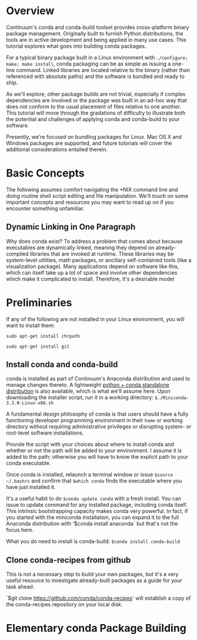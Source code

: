 Overview
========

Continuum's conda and conda-build toolset provides cross-platform binary package management. Originally built to furnish Python distributions, the tools are in active development and being applied in many use cases. This tutorial explores what goes into building conda packages.

For a typical binary package built in a Linux environment with `./configure; make; make install`, conda packaging can be as simple as issuing a one-line command. Linked libraries are located relative to the binary (rather than referenced with absolute paths) and the software is bundled and ready to ship.

As we'll explore, other package builds are not trivial, especially if complex dependencies are involved or the package was built in an ad-hoc way that does not conform to the usual placement of files relative to one another. This tutorial will move through the gradations of difficulty to illustrate both the potential and challenges of applying conda and conda-build to your software.

Presently, we're focused on bundling packages for Linux. Mac OS X and Windows packages are supported, and future tutorials will cover the additional considerations entailed therein.

Basic Concepts
==============

The following assumes comfort navigating the *NIX command line and doing routine shell script editing and file manipulation. We'll touch on some important concepts and resources you may want to read up on if you encounter something unfamiliar.

Dynamic Linking in One Paragraph
--------------------------------

Why does conda exist? To address a problem that comes about because executables are dynamically linked, meaning they depend on already-compiled libraries that are invoked at runtime. These libraries may be system-level utilities, math packages, or ancillary self-contained tools (like a visualization package). Many applications depend on software like this, which can itself take up a lot of space and involve other dependencies which make it complicated to install. Therefore, it's a desirable model 

Preliminaries
=============

If any of the following are not installed in your Linux environment, you will want to install them:

`sudo apt-get install chrpath`

`sudo apt-get install git`

Install conda and conda-build
-----------------------------

conda is installed as part of Continuum's Anaconda distribution and used to manage changes thereto. A lightweight [python + conda standalone distribution](http://conda.pydata.org/miniconda.html) is also available, which is what we'll assume here. Upon downloading the installer script, run it in a working directory:
`$./Miniconda-3.3.0-Linux-x86.sh`

A fundamental design philosophy of conda is that users should have a fully functioning developer programming environment in their `home` or working directory without requiring administrative privileges or disrupting system- or root-level software installations.

Provide the script with your choices about where to install conda and whether or not the path will be added to your environment. I assume it is added to the path; otherwise you will have to know the explicit path to your conda executable.

Once conda is installed, relaunch a terminal window or issue
`$source ~/.bashrc`
and confirm that
`$which conda`
finds the executable where you have just installed it.

It's a useful habit to do
`$conda update conda`
with a fresh install. You can issue to update command for any installed package, including conda itself. This intrinsic bootstrapping capacity makes conda very powerful. In fact, if you started with the miniconda installation, you can expand it to the full Anaconda distribution with
'$conda install anaconda`
but that's not the focus here.

What you do need to install is conda-build:
`$conda install conda-build`

Clone conda-recipes from github
-------------------------------

This is not a necessary step to build your own packages, but it's a very useful resource to investigate already-built packages as a guide for your task ahead.

`$git clone https://github.com/conda/conda-recipes'
will establish a copy of the conda-recipes repository on your local disk.

Elementary conda Package Building
=================================